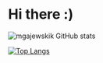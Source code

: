 # Hi there :)


<!--[![mgajewskik GitHub stats](https://github-readme-stats.vercel.app/api?username=mgajewskik)](https://github.com/anuraghazra/github-readme-stats)-->

![mgajewskik GitHub stats](https://github-readme-stats.vercel.app/api?username=mgajewskik&count_private=false&show_icons=true&theme=gruvbox)


[![Top Langs](https://github-readme-stats.vercel.app/api/top-langs/?username=mgajewskik&hide=jupyter)](https://github.com/anuraghazra/github-readme-stats)
